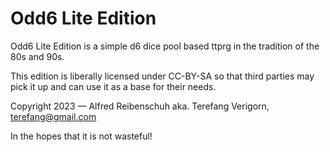 # Odd6 Lite Edition

Odd6 Lite Edition is a simple d6 dice pool based ttprg in the tradition of the 80s and 90s.

This edition is liberally licensed under CC-BY-SA so that third parties may pick it up 
and can use it as a base for their needs.

Copyright 2023 — Alfred Reibenschuh aka. Terefang Verigorn, terefang@gmail.com

In the hopes that it is not wasteful!